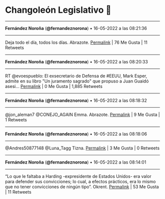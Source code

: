 # Changoleón Legislativo 🙈
*****
**Fernández Noroña** (**@fernandeznorona**) • 16-05-2022 a las 08:21:36
*****
Deja todo el día, todos los días. Abrazote.
[Permalink](https://twitter.com/fernandeznorona/status/1526236435371675649) | 76 Me Gusta | 11 Retweets
*****
**Fernández Noroña** (**@fernandeznorona**) • 16-05-2022 a las 08:20:33
*****
RT @evoespueblo: El exsecretario de Defensa de #EEUU, Mark Esper, admite en su libro "Un juramento sagrado" que propuso a Juan Guaidó asesi…
[Permalink](https://twitter.com/fernandeznorona/status/1526236171143200769) | 0 Me Gusta | 1,885 Retweets
*****
**Fernández Noroña** (**@fernandeznorona**) • 16-05-2022 a las 08:18:32
*****
@jon_aleman7 @CONEJO_AGAIN Emma. Abrazote.
[Permalink](https://twitter.com/fernandeznorona/status/1526235661602377728) | 9 Me Gusta | 1 Retweets
*****
**Fernández Noroña** (**@fernandeznorona**) • 16-05-2022 a las 08:18:06
*****
@Andres50877148 @Luna_Tagg Tizna.
[Permalink](https://twitter.com/fernandeznorona/status/1526235552307085314) | 3 Me Gusta | 0 Retweets
*****
**Fernández Noroña** (**@fernandeznorona**) • 16-05-2022 a las 08:14:01
*****
“Lo que le faltaba a Harding -expresidente de Estados Unidos- era valor para defender sus convicciones; lo cual, a efectos prácticos, era lo mismo que no tener convicciones de ningún tipo”. Okrent.
[Permalink](https://twitter.com/fernandeznorona/status/1526234525713543169) | 53 Me Gusta | 11 Retweets